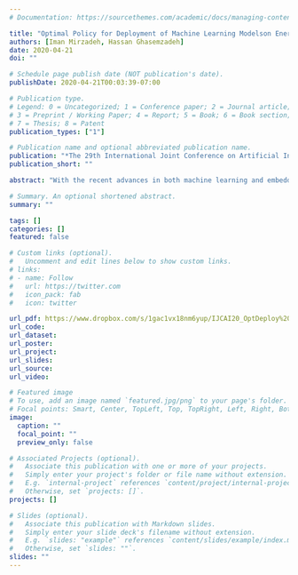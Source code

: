 ```yaml
---
# Documentation: https://sourcethemes.com/academic/docs/managing-content/

title: "Optimal Policy for Deployment of Machine Learning Modelson Energy-Bounded Systems"
authors: [Iman Mirzadeh, Hassan Ghasemzadeh]
date: 2020-04-21
doi: ""

# Schedule page publish date (NOT publication's date).
publishDate: 2020-04-21T00:03:39-07:00

# Publication type.
# Legend: 0 = Uncategorized; 1 = Conference paper; 2 = Journal article;
# 3 = Preprint / Working Paper; 4 = Report; 5 = Book; 6 = Book section;
# 7 = Thesis; 8 = Patent
publication_types: ["1"]

# Publication name and optional abbreviated publication name.
publication: "*The 29th International Joint Conference on Artificial Intelligence (IJCAI)*, July 11–17th, 2020, Yokohama, Japan"
publication_short: ""

abstract: "With the recent advances in both machine learning and embedded systems research, the demand to deploy computational models for real-time execution on edge devices has increased substantially. Without deploying computational models on edge devices, the frequent transmission of sensor data to the cloud results in rapid battery draining due to the energy consumption of wireless data transmission. This rapid power dissipation leads to a considerable reduction in the battery lifetime of the system, therefore jeopardizing the real-world utility of smart devices. It is well-established that for difficult machine learning tasks, models with higher performance often require more computation power and thus are not power-efficient choices for deployment on edge devices. However, the trade-offs between performance and power consumption are not well studied. While numerous methods (e.g., model compression) have been developed to obtain an optimal model, these methods focus on improving the efficiency of a ''single'' model. In an entirely new direction, we introduce an effective method to find a combination of ''multiple''  models that are optimal in terms of power-efficiency and performance by solving an optimization problem in which both performance and power consumption are taken into account. Experimental results demonstrate that on the ImageNet dataset, we can achieve a 20% energy reduction with only 0.3% accuracy drop compared to Squeeze-and-Excitation Networks.  Compared to a pruned convolutional neural network for human activity recognition, while consuming 1.7% less energy, our proposed policy achieves 1.3% higher accuracy."

# Summary. An optional shortened abstract.
summary: ""

tags: []
categories: []
featured: false

# Custom links (optional).
#   Uncomment and edit lines below to show custom links.
# links:
# - name: Follow
#   url: https://twitter.com
#   icon_pack: fab
#   icon: twitter

url_pdf: https://www.dropbox.com/s/1gac1vx18nm6yup/IJCAI20_OptDeploy%20%2817%29.pdf?dl=0
url_code:
url_dataset:
url_poster:
url_project:
url_slides:
url_source:
url_video:

# Featured image
# To use, add an image named `featured.jpg/png` to your page's folder. 
# Focal points: Smart, Center, TopLeft, Top, TopRight, Left, Right, BottomLeft, Bottom, BottomRight.
image:
  caption: ""
  focal_point: ""
  preview_only: false

# Associated Projects (optional).
#   Associate this publication with one or more of your projects.
#   Simply enter your project's folder or file name without extension.
#   E.g. `internal-project` references `content/project/internal-project/index.md`.
#   Otherwise, set `projects: []`.
projects: []

# Slides (optional).
#   Associate this publication with Markdown slides.
#   Simply enter your slide deck's filename without extension.
#   E.g. `slides: "example"` references `content/slides/example/index.md`.
#   Otherwise, set `slides: ""`.
slides: ""
---
```

